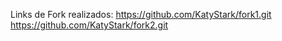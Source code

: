 Links de Fork realizados:
https://github.com/KatyStark/fork1.git
https://github.com/KatyStark/fork2.git
